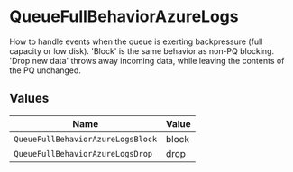 # QueueFullBehaviorAzureLogs

How to handle events when the queue is exerting backpressure (full capacity or low disk). 'Block' is the same behavior as non-PQ blocking. 'Drop new data' throws away incoming data, while leaving the contents of the PQ unchanged.


## Values

| Name                              | Value                             |
| --------------------------------- | --------------------------------- |
| `QueueFullBehaviorAzureLogsBlock` | block                             |
| `QueueFullBehaviorAzureLogsDrop`  | drop                              |